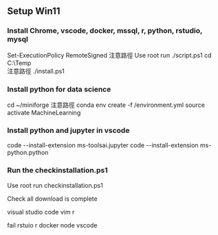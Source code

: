 ## Setup Win11 
### Install Chrome, vscode, docker, mssql, r, python, rstudio, mysql
Set-ExecutionPolicy RemoteSigned
注意路徑
Use root run ./script.ps1
cd C:\Temp\
注意路徑
./install.ps1
### Install python for data science
cd ~/miniforge
注意路徑
conda env create -f /environment.yml
source activate MachineLearning

### Install python and jupyter in vscode
code --install-extension ms-toolsai.jupyter
code --install-extension ms-python.python

### Run the checkinstallation.ps1
Use root run checkinstallation.ps1

Check all download is complete

visual studio code
vim 
r



fail
rstuio r docker node vscode